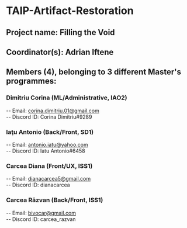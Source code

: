 # TAIP-Artifact-Restoration

## Project name: Filling the Void

## Coordinator(s): Adrian Iftene

## Members (4), belonging to 3 different Master's programmes:

### Dimitriu Corina (ML/Administrative, IAO2)
-- Email: corina.dimitriu.01@gmail.com  
-- Discord ID: Corina Dimitriu#9289  

### Iaţu Antonio (Back/Front, SD1)
-- Email: antonio.iatu@yahoo.com  
-- Discord ID: Iatu Antonio#6458  

### Carcea Diana (Front/UX, ISS1)
-- Email: dianacarcea5@gmail.com  
-- Discord ID: dianacarcea

### Carcea Răzvan (Back/Front, ISS1)
-- Email: bivocar@gmail.com  
-- Discord ID: carcea_razvan
